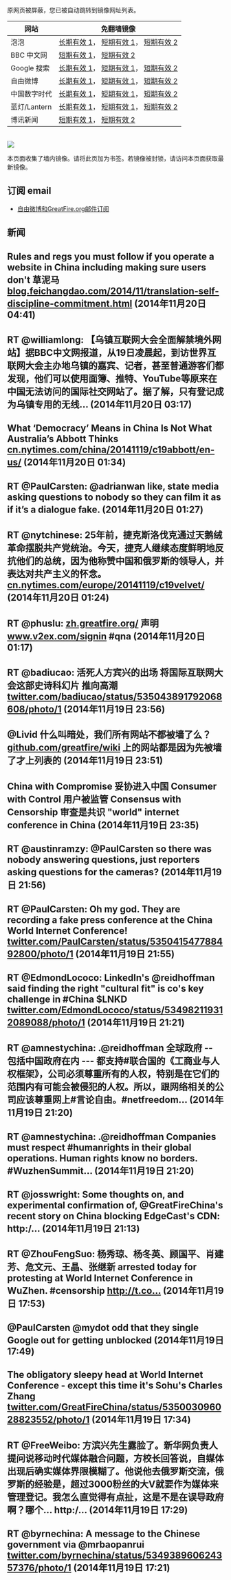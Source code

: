 <p>原网页被屏蔽，您已被自动跳转到镜像网址列表。</p>
<table>
    <thead>
        <tr>
            <th>网站</th>
            <th>免翻墙镜像</th>
        </tr>
    </thead>
    <tbody>    
        <tr>
            <td>泡泡</td>
            <td>            
                <a href="http://a859.g4.akamai.net/f/1/1/1/dci.download.akamai.com/35985/159415/1/p/" target="jx1">长期有效 1</a>，            
                <a href="https://paopao3.azurewebsites.net" target="jx2">短期有效 1</a>，            
                <a href="https://d19ysv8o6fv16v.cloudfront.net" target="jx3">短期有效 2</a>
            </td>
        </tr>    
        <tr>
            <td>BBC 中文网</td>
            <td>            
                <a href="https://bbc1.azurewebsites.net" target="jx4">短期有效 1</a>，            
                <a href="https://d1zf37pb2kxnxf.cloudfront.net" target="jx5">短期有效 2</a>
            </td>
        </tr>    
        <tr>
            <td>Google 搜索</td>
            <td>            
                <a href="http://a859.g4.akamai.net/f/1/1/1/dci.download.akamai.com/35985/159415/1/g/" target="jx6">长期有效 1</a>，            
                <a href="https://865ba.azurewebsites.net" target="jx7">短期有效 1</a>，            
                <a href="https://d3vv89cvqbrqlq.cloudfront.net" target="jx8">短期有效 2</a>
            </td>
        </tr>    
        <tr>
            <td>自由微博</td>
            <td>            
                <a href="http://a123.g.akamai.net/f/1/1/1/dci.download.akamai.com/35985/159415/1/f/" target="jx9">长期有效 1</a>，            
                <a href="https://fw6.azurewebsites.net" target="jx10">短期有效 1</a>，            
                <a href="https://d2fstso2jh4dhr.cloudfront.net" target="jx11">短期有效 2</a>
            </td>
        </tr>    
        <tr>
            <td>中国数字时代</td>
            <td>            
                <a href="http://e3191.dscc.akamaiedge.net/f/1/1/1/dci.download.akamai.com/35985/159415/1/c/" target="jx12">长期有效 1</a>，            
                <a href="https://39bf.azurewebsites.net" target="jx13">短期有效 1</a>，            
                <a href="https://dazdu2iuzl72b.cloudfront.net" target="jx14">短期有效 2</a>
            </td>
        </tr>    
        <tr>
            <td>蓝灯/Lantern</td>
            <td>            
                <a href="http://a123.g.akamai.net/f/1/1/1/dci.download.akamai.com/35985/159415/1/l/" target="jx15">长期有效 1</a>，            
                <a href="https://lantern1.azurewebsites.net" target="jx16">短期有效 1</a>，            
                <a href="https://dx1djqjpnvurw.cloudfront.net" target="jx17">短期有效 2</a>
            </td>
        </tr>    
        <tr>
            <td>博讯新闻</td>
            <td>            
                <a href="https://boxun2.azurewebsites.net" target="jx18">短期有效 1</a>，            
                <a href="https://d3588w5hqzcepn.cloudfront.net" target="jx19">短期有效 2</a>
            </td>
        </tr>
    </tbody>
</table>
<br/>
<img src="https://raw.githubusercontent.com/greatfire/z/master/logos.gif" />

本页面收集了墙内镜像。请将此页加为书签。若镜像被封锁，请访问本页面获取最新镜像。

## 订阅 email
* <a href="https://b.us7.list-manage.com/subscribe?u=854fca58782082e0cbdf204a0&id=c78949b93c">自由微博和GreatFire.org邮件订阅</a>
    
## 新闻
Rules and regs you must follow if you operate a website in China including making sure users don't 草泥马 <a href="http://blog.feichangdao.com/2014/11/translation-self-discipline-commitment.html?m=1" target="_BLANK">blog.feichangdao.com/2014/11/translation-self-discipline-commitment.html</a> (2014年11月20日 04:41)
 ---
RT @williamlong: 【乌镇互联网大会全面解禁境外网站】据BBC中文网报道，从19日凌晨起，到访世界互联网大会主办地乌镇的嘉宾、记者，甚至普通游客们都发现，他们可以使用面簿、推特、YouTube等原来在中国无法访问的国际社交网站了。据了解，只有登记成为乌镇专用的无线… (2014年11月20日 03:17)
 ---
What ‘Democracy’ Means in China Is Not What Australia’s Abbott Thinks <a href="http://cn.nytimes.com/china/20141119/c19abbott/en-us/" target="_BLANK">cn.nytimes.com/china/20141119/c19abbott/en-us/</a> (2014年11月20日 01:34)
 ---
RT @PaulCarsten: @adrianwan like, state media asking questions to nobody so they can film it as if it’s a dialogue fake. (2014年11月20日 01:27)
 ---
RT @nytchinese: 25年前，捷克斯洛伐克通过天鹅绒革命摆脱共产党统治。今天，捷克人继续态度鲜明地反抗他们的总统，因为他称赞中国和俄罗斯的领导人，并表达对共产主义的怀念。<a href="http://cn.nytimes.com/europe/20141119/c19velvet/" target="_BLANK">cn.nytimes.com/europe/20141119/c19velvet/</a> (2014年11月20日 01:24)
 ---
RT @phuslu: <a href="https://zh.greatfire.org/" target="_BLANK">zh.greatfire.org/</a> 声明 <a href="http://www.v2ex.com/signin?next=/t/147717" target="_BLANK">www.v2ex.com/signin</a> #qna (2014年11月20日 01:17)
 ---
RT @badiucao: 活死人方宾兴的出场 将国际互联网大会这部史诗科幻片 推向高潮 <a href="https://twitter.com/badiucao/status/535043891792068608/photo/1" target="_BLANK">twitter.com/badiucao/status/535043891792068608/photo/1</a> (2014年11月19日 23:56)
 ---
@Livid 什么叫暗处，我们所有网站不都被墙了么？<a href="https://github.com/greatfire/wiki" target="_BLANK">github.com/greatfire/wiki</a> 上的网站都是因为先被墙了才上列表的 (2014年11月19日 23:51)
 ---
China with Compromise 妥协进入中国
Consumer with Control 用户被监管
Consensus with Censorship 审查是共识
"world" internet conference in China (2014年11月19日 23:35)
 ---
RT @austinramzy: @PaulCarsten so there was nobody answering questions, just reporters asking questions for the cameras? (2014年11月19日 21:56)
 ---
RT @PaulCarsten: Oh my god. They are recording a fake press conference at the China World Internet Conference! <a href="https://twitter.com/PaulCarsten/status/535041547788492800/photo/1" target="_BLANK">twitter.com/PaulCarsten/status/535041547788492800/photo/1</a> (2014年11月19日 21:55)
 ---
RT @EdmondLococo: LinkedIn's @reidhoffman said finding the right "cultural fit" is co's key challenge in #China $LNKD <a href="https://twitter.com/EdmondLococo/status/534982119312089088/photo/1" target="_BLANK">twitter.com/EdmondLococo/status/534982119312089088/photo/1</a> (2014年11月19日 21:21)
 ---
RT @amnestychina: .@reidhoffman 全球政府 -- 包括中国政府在内 --- 都支持#联合国的《工商业与人权框架》，公司必须尊重所有的人权，特别是在它们的范围内有可能会被侵犯的人权。所以，跟网络相关的公司应该尊重网上#言论自由。#netfreedom… (2014年11月19日 21:20)
 ---
RT @amnestychina: .@reidhoffman Companies must respect #humanrights in their global operations. Human rights know no borders. #WuzhenSummit… (2014年11月19日 21:20)
 ---
RT @josswright: Some thoughts on, and experimental confirmation of, @GreatFireChina's recent story on China blocking EdgeCast's CDN: http:/… (2014年11月19日 21:13)
 ---
RT @ZhouFengSuo: 杨秀琼、杨冬英、顾国平、肖建芳、危文元、王晶、张继新 arrested today for protesting at World Internet Conference in WuZhen.
#censorship 
 http://t.co… (2014年11月19日 17:53)
 ---
@PaulCarsten @mydot odd that they single Google out for getting unblocked (2014年11月19日 17:49)
 ---
The obligatory sleepy head at World Internet Conference - except this time it's Sohu's Charles Zhang <a href="https://twitter.com/GreatFireChina/status/535003096028823552/photo/1" target="_BLANK">twitter.com/GreatFireChina/status/535003096028823552/photo/1</a> (2014年11月19日 17:34)
 ---
RT @FreeWeibo: 方滨兴先生露脸了。新华网负责人提问说移动时代媒体融合问题，方校长回答说，自媒体出现后确实媒体界限模糊了。他说他去俄罗斯交流，俄罗斯的经验是，超过3000粉丝的大V就要作为媒体来管理登记。我怎么直觉得有点扯，这是不是在误导政府啊？哪个… http:/… (2014年11月19日 17:29)
 ---
RT @byrnechina: A message to the Chinese government via @mrbaopanrui <a href="https://twitter.com/byrnechina/status/534938960624357376/photo/1" target="_BLANK">twitter.com/byrnechina/status/534938960624357376/photo/1</a> (2014年11月19日 17:21)
 ---
